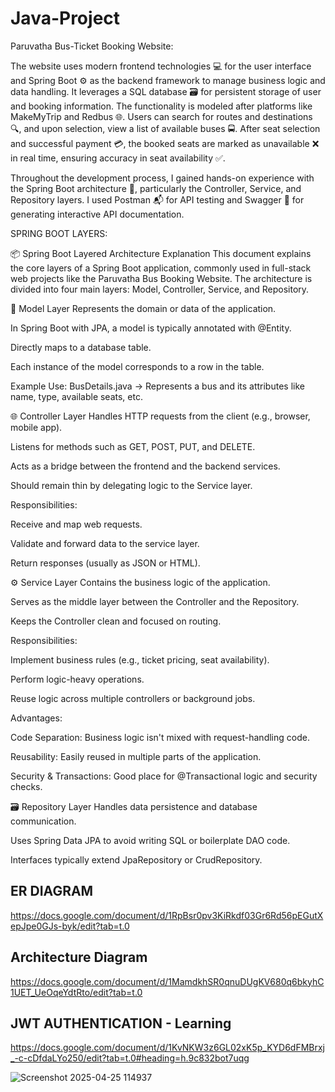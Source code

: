 # Java-Project

Paruvatha Bus-Ticket Booking Website:

The website uses modern frontend technologies 💻 for the user interface and Spring Boot ⚙️ as the backend framework to manage business logic and data handling. It leverages a SQL database 🗃️ for persistent storage of user and booking information.
The functionality is modeled after platforms like MakeMyTrip and Redbus 🌐. Users can search for routes and destinations 🔍, and upon selection, view a list of available buses 🚍. After seat selection and successful payment 💳, the booked seats are marked as unavailable ❌ in real time, ensuring accuracy in seat availability ✅.

Throughout the development process, I gained hands-on experience with the Spring Boot architecture 🧱, particularly the Controller, Service, and Repository layers. I used Postman 📬 for API testing and Swagger 📘 for generating interactive API documentation.

SPRING BOOT LAYERS:

📦 Spring Boot Layered Architecture Explanation
This document explains the core layers of a Spring Boot application, commonly used in full-stack web projects like the Paruvatha Bus Booking Website. The architecture is divided into four main layers: Model, Controller, Service, and Repository.

🧩 Model Layer
Represents the domain or data of the application.

In Spring Boot with JPA, a model is typically annotated with @Entity.

Directly maps to a database table.

Each instance of the model corresponds to a row in the table.

Example Use:
BusDetails.java → Represents a bus and its attributes like name, type, available seats, etc.

🌐 Controller Layer
Handles HTTP requests from the client (e.g., browser, mobile app).

Listens for methods such as GET, POST, PUT, and DELETE.

Acts as a bridge between the frontend and the backend services.

Should remain thin by delegating logic to the Service layer.

Responsibilities:

Receive and map web requests.

Validate and forward data to the service layer.

Return responses (usually as JSON or HTML).

⚙️ Service Layer
Contains the business logic of the application.

Serves as the middle layer between the Controller and the Repository.

Keeps the Controller clean and focused on routing.

Responsibilities:

Implement business rules (e.g., ticket pricing, seat availability).

Perform logic-heavy operations.

Reuse logic across multiple controllers or background jobs.

Advantages:

Code Separation: Business logic isn't mixed with request-handling code.

Reusability: Easily reused in multiple parts of the application.

Security & Transactions: Good place for @Transactional logic and security checks.

🗃️ Repository Layer
Handles data persistence and database communication.

Uses Spring Data JPA to avoid writing SQL or boilerplate DAO code.

Interfaces typically extend JpaRepository or CrudRepository.

## ER DIAGRAM 

https://docs.google.com/document/d/1RpBsr0pv3KiRkdf03Gr6Rd56pEGutXepJpe0GJs-byk/edit?tab=t.0

## Architecture Diagram

https://docs.google.com/document/d/1MamdkhSR0qnuDUgKV680q6bkyhC1UET_UeOqeYdtRto/edit?tab=t.0

## JWT AUTHENTICATION - Learning

https://docs.google.com/document/d/1KvNKW3z6GL02xK5p_KYD6dFMBrxj_-c-cDfdaLYo250/edit?tab=t.0#heading=h.9c832bot7uqg

![Screenshot 2025-04-25 114937](https://github.com/user-attachments/assets/067f7dd9-55e3-465a-8b0a-302e75b50b9b)


